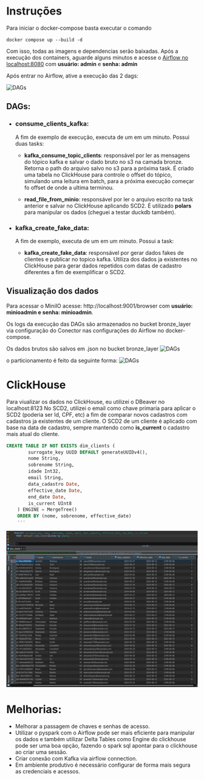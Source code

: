 # Instruções
Para iniciar o docker-compose basta executar o comando 
```
docker compose up --build -d
````
Com isso, todas as imagens e dependencias serão baixadas. Após a execução dos containers, aguarde alguns minutos e acesse
o [Airflow no localhost:8080](http://localhost:8080/login/) com **usuário: admin** e **senha: admin**

Após entrar no Airflow, ative a execução das 2 dags:

![DAGs](img/airflow.png)

## DAGs:
- ### **consume_clients_kafka**:
    A fim de exemplo de execução, executa de um em um minuto. Possui duas tasks:
    - **kafka_consume_topic_clients**: responsável por ler as mensagens do tópico kafka e salvar o dado bruto no s3 na camada bronze. Retorna o path do arquivo salvo no s3 para a próxima task. É criado uma tabela no ClickHouse para controle o offset do tópico, simulando uma leitura em batch, para a próxima execução começar fo offset de onde a ultima terminou.

    - **read_file_from_minio**: responsável por ler o arquivo escrito na task anterior e salvar no ClickHouse aplicando SCD2. É utilizado **polars** para manipular os dados (cheguei a testar duckdb também).

- ### **kafka_create_fake_data**:
    A fim de exemplo, executa de um em um minuto. Possui a task:
    - **kafka_create_fake_data**: responsável por gerar dados fakes de clientes e publicar no topico kafka. Utiliza dos dados ja existentes no ClickHouse para gerar dados repetidos com datas de cadastro diferentes a fim de exemplificar o SCD2.

## Visualização dos dados
Para acessar o MiniIO acesse: http://localhost:9001/browser com **usuário: minioadmin e senha: minioadmin**.

Os logs da execução das DAGs são armazenados no bucket bronze_layer via configuração do Conector nas configurações do Airflow no docker-compose.

Os dados brutos são salvos em .json no bucket bronze_layer
![DAGs](img/bucket.png)

o particionamento é feito da seguinte forma:
![DAGs](img/partition.png)


# ClickHouse

Para viualizar os dados no ClickHouse, eu utilizei o DBeaver no localhost:8123
No SCD2, utilizei o email como chave primaria para aplicar o SCD2 (poderia ser Id, CPF, etc) a fim de comparar novos cadastros com cadastros ja existentes de um cliente.
O SCD2 de um cliente é aplicado com base na data de cadastro, sempre mantendo como **is_current** o cadastro mais atual do cliente.
```sql
CREATE TABLE IF NOT EXISTS dim_clients (
        surrogate_key UUID DEFAULT generateUUIDv4(),
        nome String,
        sobrenome String,
        idade Int32,
        email String,
        data_cadastro Date,
        effective_date Date,
        end_date Date,
        is_current UInt8
    ) ENGINE = MergeTree()
    ORDER BY (nome, sobrenome, effective_date)
    '''
```

![DAGs](img/clickhouse.png)

# Melhorias:
- Melhorar a passagem de chaves e senhas de acesso.
- Utilizar o pyspark com o Airflow pode ser mais eficiente para manipular os dados e também utilizar Delta Tables como Engine do clickhouse pode ser uma boa opção, fazendo o spark sql apontar para o clickhouse ao criar uma sessão.
- Criar conexão com Kafka via airflow connection.
- Em ambiente produtivo é necessário configurar de forma mais segura as credenciais e acessos.


